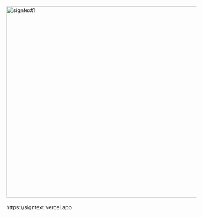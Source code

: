 <img width="508" alt="signtext1" src="https://github.com/user-attachments/assets/bf4d16a3-b74d-4f2b-8f8e-e7b0b3fd437b" />
<br/>
<br/>
https://signtext.vercel.app
